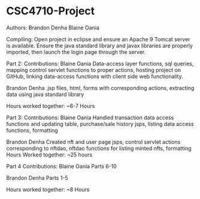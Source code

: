 # CSC4710-Project

Authors: Brandon Denha Blaine Oania

Compiling: Open project in eclipse and ensure an Apache 9 Tomcat server is available. Ensure the java standard library and javax libraries are properly imported, then launch the login page through the server.

Part 2: Contributions: Blaine Oania Data-access layer functions, sql queries, mapping control servlet functions to proper actions, hosting project on GitHub, linking data-access functions with client side web functionality.

Brandon Denha .jsp files, html, forms with corresponding actions, extracting data using java standard library

Hours worked together: ~6-7 Hours

Part 3: Contributions: Blaine Oania Handled transaction data access functions and updating table, purchase/sale history jsps, listing data access functions, formatting

Brandon Denha Created nft and user page jsps, control servlet actions corresponding to nftdao, nftdao functions for listing minted nfts, formatting Hours Worked together: ~25 hours

Part 4 Contributions: Blaine Oania Parts 6-10

Brandon Denha Parts 1-5

Hours worked together: ~8 Hours
